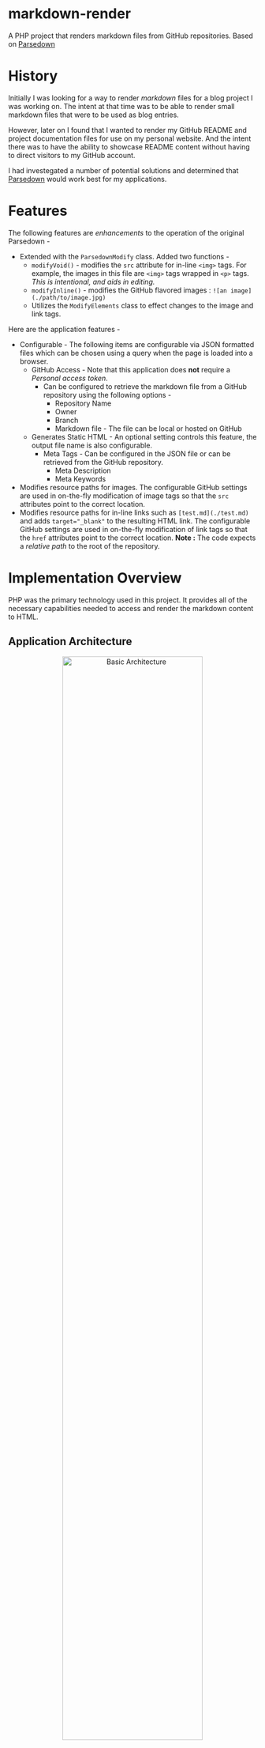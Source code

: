 # markdown-render
A PHP project that renders markdown files from GitHub repositories. Based on [Parsedown](http://parsedown.org)

# History

Initially I was looking for a way to render *markdown* files for a blog project I was working on. The intent at that time was to be able to render small markdown files that were to be used as blog entries.

However, later on I found that I wanted to render my GitHub README and project documentation files for use on my personal website. And the intent there was to have the ability to showcase README content without having to direct visitors to my GitHub account.

I had investegated a number of potential solutions and determined that [Parsedown](http://parsedown.org) would work best for my applications. 

# Features

The following features are *enhancements* to the operation of the original Parsedown - 

* Extended with the `ParsedownModify` class. Added two functions - 
    * `modifyVoid()` - modifies the `src` attribute for in-line `<img>` tags. For example, the images in this file are `<img>` tags wrapped in `<p>` tags. *This is intentional, and aids in editing.*
    * `modifyInline()` - modifies the GitHub flavored images : `![an image](./path/to/image.jpg)`
    * Utilizes the `ModifyElements` class to effect changes to the image and link tags.

Here are the application features - 

* Configurable - The following items are configurable via JSON formatted files which can be chosen using a query when the page is loaded into a browser.
    * GitHub Access - Note that this application does **not** require a *Personal access token*.
        * Can be configured to retrieve the markdown file from a GitHub repository using the following options -
            * Repository Name
            * Owner
            * Branch
            * Markdown file - The file can be local or hosted on GitHub
    * Generates Static HTML - An optional setting controls this feature, the output file name is also configurable.
        * Meta Tags - Can be configured in the JSON file or can be retrieved from the GitHub repository.
            * Meta Description
            * Meta Keywords
* Modifies resource paths for images. The configurable GitHub settings are used in on-the-fly modification of image tags so that the `src` attributes point to the correct location.
* Modifies resource paths for in-line links such as `[test.md](./test.md)` and adds `target="_blank"` to the resulting HTML link. The configurable GitHub settings are used in on-the-fly modification of link tags so that the `href` attributes point to the correct location. **Note :** The code expects a *relative path* to the root of the repository.

# Implementation Overview

PHP was the primary technology used in this project. It provides all of the necessary capabilities needed to access and render the markdown content to HTML.

## Application Architecture

<p align="center">
  <img src="./mdimg/app-arch-simple.png" alt="Basic Architecture" txt="Basic Architecture" width="75%">
</p>

## Minimum Requirements

* PHP - Version 5.6 was used in development and testing. It was chosen because *standard hosting* was the targeted platform.
* Web Server - This project can be hosted on a internet accessible host. However for initial use and testing a local server such as [XAMPP](https://www.apachefriends.org/index.html) is recommended. This project was developed and tested on XAMPP - [xampp-win32-5.6.31-0-VC11-installer.exe](https://sourceforge.net/projects/xampp/files/XAMPP%20Windows/5.6.31/xampp-win32-5.6.31-0-VC11-installer.exe/download)
* Web Browser - My preferred browser is *Chrome*.

### Extra

I used Netbeans 8.2 for the majority of my debugging. It works very well with PHP and Chrome.

# Running the Project

1. Download this repository as a zip file.
2. Unzip the contents to your hard drive.
3. Create a folder in `c:\xampp\htdocs` called `tests\mdrender`.
4. Copy the following into  `c:\xampp\htdocs\tests\mdrender` - 

* Folders & contents - 
    * `nbproject` - *not required if running on a hosting server*
    * `assets`
    * `mdimg`
* Files - 
    * `index.php`
    * `Parsedown.php`
    * `ParsedownModify.php`
    * `RenderConfig.php`
    * `github.json`
    * `test.json`
    * `test.md`

5. Run XAMPP and start Apache (*not necessary if running on a hosting server*)
6. Open your browser and navigate to - `http://localhost/tests/mdrender/index.php`
7. The page you see *should* look like this - 
 
<p align="center">
  <img src="./mdimg/mdrender-thumb-600x450.jpg" alt="Render Example" txt="Render Example" width="50%">
</p>

Here is the file in GitHub - [test.md](./test.md) (*right-click and open in a new tab or window*).

## Configuration

**github.json :** Typically it will not be necessary to edit this file. It contains *GitHub* specific configuration items that are not likely to change often.

```
{
    "reporaw"  : "https://raw.githubusercontent.com/",

    "repogit"  : "https://github.com/",

    "repoapi"  : "https://api.github.com/",
    "accheader": [
                    "application/vnd.github.v3+json",
                    "application/vnd.github.mercy-preview+json"
                 ],
}
```

**test.json :** This file and its contents are specific to the Markdown file that you want to render. 

```
{
    "owner"    : "jxmot",
    "repo"     : "markdown-render",
    "branch"   : "master",

    "mdfilerem": true,
    "mdfile"   : "test.md",

    "pagetitle": "markdown-render Test",

    "gitdesc"  : false,
    "metadesc" : "",

    "gittopics": false,
    "metakeyw" : "",

    "metaauth" : "https://github.com/jxmot",

    "genstatic": false,
    "statname" : "./test.html"
}
```

It *should not be* necessary to edit the following in the `github.json` file - 
* `reporaw`
* `repogit`
* `repoapi`
* `accheader`

The following found in `test.json` can be edited as needed - 
* `owner` - this is the owner of the repository where the markdown file to be rendered is residing.
* `repo` - the repository name that contains the markdown file
* `branch` - the branch that contains the markdown file
* `mdfilerem` - if **`true`** the application will obtain the markdown file *from* the repository, if it is **`false`** it will look for the file locally
* `mdfile` - the name of the targeted markdown file
* `pagetitle` - this will become the text between the `<title>` tags in the rendered output
* `gitdesc` - if **`true`** the application will obtain the description from the specified repository, if **`false`** it will use the text found in `metadesc`
* `metadesc` - optional, used if `gitdesc` is `false`
* `gittopics` - **`true`** the application will obtain the topics found in the repository and place them in the meta keywords as a comma separated list, if **`false`** it will use the text found in `metakeyw`
* `metakeyw` - optional, used if `gittopics` is `false`
* `metaauth` - optional, fills in the meta author tag if there if it has text in it
* `genstatic` - if **`true`** the application will create a static HTML file from the rendered output.
* `statname` - the name of the generated static HTML file, since the rendered file will use the CSS and JS files it is best to save it in the current location (i.e. `./`)

Additional JSON files can be created as needed and contain different repository information. To run the application using a different JSON file is accomplished using a *query*. For example if a JSON file named `myreadme.json` is to be used then point the browser to - `http://localhost/tests/mdrender/index.php?cfg=myreadme`.

**mdrenderpage.json :** There are additional features that are configurable via a another JSON file  - 

```
{
    "footer": true,
    "footertxt": "&nbsp;2017 &copy; James Motyl&nbsp;",
    "socicon": true,
    "socitems": [
        { "url":"https://github.com/jxmot/", "class":"gh", "target":"_blank", "title":"See me on GitHub!" },
        { "url":"https://www.linkedin.com/in/jim-motyl/", "class":"in", "target":"_blank", "title":"See me on LinkedIn!" }
    ],
    "totop": true
}
```

* `footer` - If `true` a fixed position footer will be added to the page and the following items can also be configured. However if it is `false`, non existent, or if the file is missing then there will be no footer.
    * `footertxt` - text centered in the footer
    * `socicon` - if `true` then both social icons will be seen 
        * `socitems[0]` - used for the icon on the left side
        * `socitems[1]` - used for the icon on the right side
* `totop` -  "Go to Top" button, a simple "go to top" button that can be reused on any web page. It is implemented with the following - 
    * `assets/css/totop.css`
    * `assets/js/totop.js`
    * an HTML button located at the bottom of the document space - `<button id="gototop" class="gototop" onclick="jumpToTop()" title="Go to top of page">&#9650;<br>top</button>`

## Other Modifiable Items

The bulk of the page styling is done with Bootstrap and a CSS file(`assets/css/document.css`). The coloring and some other style adjustments in that CSS file are tailored for use with the cyborg Bootstrap theme. 

# Development and Debugging

* Development Operating System - Windows 10 64bit

I used XAMPP and NetBeans 8.2(PHP) to develop and debug this project. In order to properly debug with the NetBeans IDE it is necessary to modify the XAMPP `php.ini` file. Contrary to the majority of on-line resources the *correct* settings are - 

```
[XDebug]
zend_extension = "./php_xdebug.dll"
; XAMPP and XAMPP Lite 1.7.0 and later come with a bundled xdebug at <XAMPP_HOME>/php/ext/php_xdebug.dll, without a version number.
xdebug.remote_enable=1
xdebug.remote_host=127.0.0.1
xdebug.remote_port=9000
; Port number must match debugger port number in NetBeans IDE Tools > Options > PHP
xdebug.remote_handler=dbgp
xdebug.profiler_enable=1
xdebug.profiler_output_dir="<XAMPP_HOME>\tmp"
```

Add the section above to your `php.ini` file. Under XAMPP it is located at `C:\xampp\php\php.ini`. In addition, this repository contains the NetBeans project settings files. They are located in `/nbproject`. After you have XAMPP and NetBeans installed it *should be* possible to open the project in Netbeans.

## Running under NetBeans

* Run NetBeans
* Then File->Open Project and navigate to `c:\xampp\htdocs\tests\mdrender` and open the project

NetBeans will allow you to set breakpoints and examine variables.

## Running on a Host

Copy the files as described in [Running the Project](#running-the-project) to a folder on your server's *document root*. To run the test render navigate your browser to - `http[s]://yourserver/yourfolder/index.php`. The default configuration is in `test.json`. To run a different JSON configuration file create one with the appropriate modifications (*use* `test.json` *as a starting point*) and copy it to the folder on your server. Then you can navigate to - `http[s]://yourserver/yourfolder/index.php?cfg=yourconfig`.

# IMPORTANT Things to Note

The version of *Parsedown* used in this repository is realatively old. It was created *around* May 2017. I estimate that the version would have been 1.6.3, however the author(s) did not update the version number string in `Parsedown.php`.

There have been a large number of changes made at [Parsedown](https://github.com/erusev/parsedown) since the time when the current version was first obtained. ~~I plan on updating the local copy of Parsedown after activivity has settled down in the Parsedown repository~~. 

**UPDATE 2018-0308 :** After much (very much) tinkering around with some "updated" version of parsedown I've decided that the version I'm using now will have to do. There were some changes that severly broke what I'm trying to do. Since the original code **is not commented sufficiently** it became increasing difficult to determine what exactly has changed and what the intent was. The problems were evident in embedded images, for example - `![some text](path/to/image.jpg)`. The 1.7.0 and 1.7.1 versions of Parsedown treated those *links* and processed them as such. During that process they're converted back to an embedded image. After I studied the Parsdown code in detail it appeared to me that the reason for that was a "fudge". Which was manifested as a call to inlineImage() and then from within that function to call inlineLink(). By calling inlineLink() the internals of the element array were manipulated to look like a `<a>` tag.

